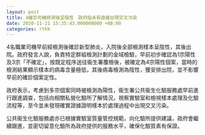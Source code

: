 ```yaml
---
layout: post
title: 4確診司機檢測後呈陰性　政府指未有證據出現交叉污染
date: 2020-11-21 15:35:43.000000000 +08:00
categories: rthk
---
```


4名職業司機早前經檢測後確診新型肺炎，入院後全部檢測樣本呈陰性，其後出院。政府發言人說，負責特定群組檢測計劃的金域檢驗，早前初步確認為1宗陽性及3宗「不確定」，按既定程序送往衞生署覆檢後，被確定為4宗陽性個案，當時的檢測結果顯示樣本的病毒含量極低，其後病毒檢測為陰性，獲安排出院，並不影響早前的確診個案定性。

政府表示，考慮到多宗個案同時被檢測為陽性，衞生署公共衞生化驗服務處早前進行跟進調查，包括向相關私營化驗所了解情況，視察實驗室和檢視樣本處理及化驗流程等，至今並未發現確實證據證明樣本於處理過程中出現交叉污染。

公共衞生化驗服務處亦已根據實驗室質量管控規範，向化驗所提供建議，政府會繼續跟進，並密切留意化驗所為政府提供的服務水平，確保化驗質素有保證。
